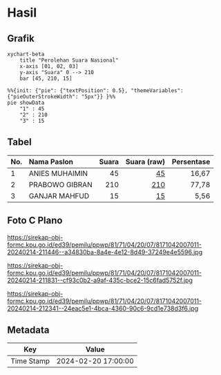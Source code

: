 # Hasil

## Grafik

```mermaid
xychart-beta
    title "Perolehan Suara Nasional"
    x-axis [01, 02, 03]
    y-axis "Suara" 0 --> 210
    bar [45, 210, 15]
```

```mermaid
%%{init: {"pie": {"textPosition": 0.5}, "themeVariables": {"pieOuterStrokeWidth": "5px"}} }%%
pie showData
    "1" : 45
    "2" : 210
    "3" : 15
```

## Tabel

| No. | Nama Paslon    | Suara | Suara (raw) | Persentase |
|:--- |:-------------- | -----:| -----------:| ----------:|
| 1   | ANIES MUHAIMIN | 45    | [45][p-1]   | 16,67      |
| 2   | PRABOWO GIBRAN | 210   | [210][p-2]  | 77,78      |
| 3   | GANJAR MAHFUD  | 15    | [15][p-3]   | 5,56       |


[p-1]: https://github.com/gigit-pemilu/pemilu-2024/blob/main/pilpres/hitung-suara/sub/81-maluku/sub/71-kota-ambon/sub/04-teluk-ambon/sub/2007-laha/sub/011-tps/sub/paslon-1.txt
[p-2]: https://github.com/gigit-pemilu/pemilu-2024/blob/main/pilpres/hitung-suara/sub/81-maluku/sub/71-kota-ambon/sub/04-teluk-ambon/sub/2007-laha/sub/011-tps/sub/paslon-2.txt
[p-3]: https://github.com/gigit-pemilu/pemilu-2024/blob/main/pilpres/hitung-suara/sub/81-maluku/sub/71-kota-ambon/sub/04-teluk-ambon/sub/2007-laha/sub/011-tps/sub/paslon-3.txt

## Foto C Plano

https://sirekap-obj-formc.kpu.go.id/ed39/pemilu/ppwp/81/71/04/20/07/8171042007011-20240214-211446--a34830ba-8a4e-4e12-8d49-37249e4e5596.jpg

https://sirekap-obj-formc.kpu.go.id/ed39/pemilu/ppwp/81/71/04/20/07/8171042007011-20240214-211831--cf93c0b2-a9af-435c-bce2-15c6fad5752f.jpg

https://sirekap-obj-formc.kpu.go.id/ed39/pemilu/ppwp/81/71/04/20/07/8171042007011-20240214-212341--24eac5e1-4bca-4360-90c6-9cd1e738d3f6.jpg


## Metadata

| Key        | Value               |
| ---------- | ------------------- |
| Time Stamp | 2024-02-20 17:00:00 |



